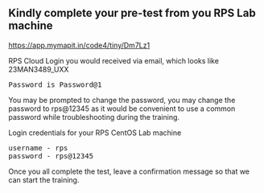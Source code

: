## Kindly complete your pre-test from you RPS Lab machine
https://app.mymapit.in/code4/tiny/Dm7Lz1

RPS Cloud Login you would received via email, which looks like 23MAN3489_UXX
<pre>
Password is Password@1
</pre>
You may be prompted to change the password, you may change the password to rps@12345 as it would be convenient to use a common password while troubleshooting during the training.

Login credentials for your RPS CentOS Lab machine
<pre>
username - rps
password - rps@12345
</pre>

Once you all complete the test, leave a confirmation message so that we can start the training.

